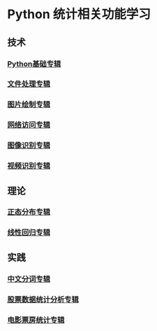 # Python 统计相关功能学习

## 技术

### [Python基础专辑](RM_BASE.md)

### [文件处理专辑](RM_FILE.md)

### [图片绘制专辑](RM_DRAW.md)

### [网络访问专辑](RM_NET.md)

### [图像识别专辑](RM_CV.md)

### [视频识别专辑](RM_VIDEO.md)

## 理论

### [正态分布专辑](RM_NORMAL.md)

### [线性回归专辑](RM_LINEAR.md)

## 实践

### [中文分词专辑](RM_WORDS.md)

### [股票数据统计分析专辑](RM_STOCK.md)

### [电影票房统计专辑](RM_FILM.md)



